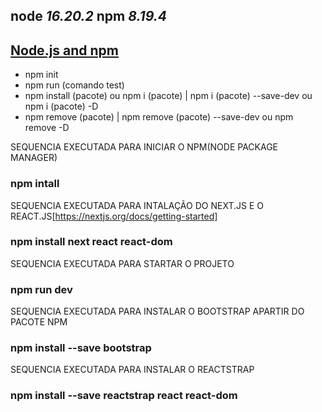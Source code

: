 **node** *16.20.2*
**npm** *8.19.4*
-----------------------------------------------------
[Node.js and npm](https://nodejs.org/en)
-----------------------------------------------------  
- npm init
- npm run (comando test)
- npm install (pacote) ou npm i (pacote) | npm i (pacote) --save-dev ou npm i (pacote) -D
- npm remove (pacote) | npm remove (pacote) --save-dev ou npm remove -D

SEQUENCIA EXECUTADA PARA INICIAR O NPM(NODE PACKAGE MANAGER)
### npm intall

SEQUENCIA EXECUTADA PARA INTALAÇÃO DO NEXT.JS E O REACT.JS[https://nextjs.org/docs/getting-started]
### npm install next react react-dom  

SEQUENCIA EXECUTADA PARA STARTAR O PROJETO
### npm run dev

SEQUENCIA EXECUTADA PARA INSTALAR O BOOTSTRAP APARTIR DO PACOTE NPM
### npm install --save bootstrap

SEQUENCIA EXECUTADA PARA INSTALAR O REACTSTRAP
### npm install --save reactstrap react react-dom